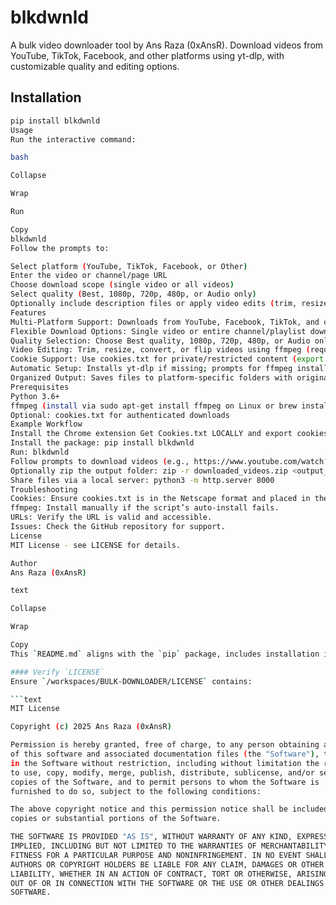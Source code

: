 # blkdwnld

A bulk video downloader tool by Ans Raza (0xAnsR). Download videos from YouTube, TikTok, Facebook, and other platforms using yt-dlp, with customizable quality and editing options.

## Installation

```bash
pip install blkdwnld
Usage
Run the interactive command:

bash

Collapse

Wrap

Run

Copy
blkdwnld
Follow the prompts to:

Select platform (YouTube, TikTok, Facebook, or Other)
Enter the video or channel/page URL
Choose download scope (single video or all videos)
Select quality (Best, 1080p, 720p, 480p, or Audio only)
Optionally include description files or apply video edits (trim, resize, convert, flip)
Features
Multi-Platform Support: Downloads from YouTube, Facebook, TikTok, and other yt-dlp-supported sites.
Flexible Download Options: Single video or entire channel/playlist downloads.
Quality Selection: Choose Best quality, 1080p, 720p, 480p, or Audio only (MP3).
Video Editing: Trim, resize, convert, or flip videos using ffmpeg (requires ffmpeg installed).
Cookie Support: Use cookies.txt for private/restricted content (export via Get Cookies.txt LOCALLY).
Automatic Setup: Installs yt-dlp if missing; prompts for ffmpeg installation.
Organized Output: Saves files to platform-specific folders with original video titles.
Prerequisites
Python 3.6+
ffmpeg (install via sudo apt-get install ffmpeg on Linux or brew install ffmpeg on macOS)
Optional: cookies.txt for authenticated downloads
Example Workflow
Install the Chrome extension Get Cookies.txt LOCALLY and export cookies from the target site.
Install the package: pip install blkdwnld
Run: blkdwnld
Follow prompts to download videos (e.g., https://www.youtube.com/watch?v=dQw4w9WgXcQ).
Optionally zip the output folder: zip -r downloaded_videos.zip <output_folder>
Share files via a local server: python3 -m http.server 8000
Troubleshooting
Cookies: Ensure cookies.txt is in the Netscape format and placed in the working directory.
ffmpeg: Install manually if the script’s auto-install fails.
URLs: Verify the URL is valid and accessible.
Issues: Check the GitHub repository for support.
License
MIT License - see LICENSE for details.

Author
Ans Raza (0xAnsR)

text

Collapse

Wrap

Copy
This `README.md` aligns with the `pip` package, includes installation instructions, and reflects the features described in your repository.

#### Verify `LICENSE`
Ensure `/workspaces/BULK-DOWNLOADER/LICENSE` contains:

```text
MIT License

Copyright (c) 2025 Ans Raza (0xAnsR)

Permission is hereby granted, free of charge, to any person obtaining a copy
of this software and associated documentation files (the "Software"), to deal
in the Software without restriction, including without limitation the rights
to use, copy, modify, merge, publish, distribute, sublicense, and/or sell
copies of the Software, and to permit persons to whom the Software is
furnished to do so, subject to the following conditions:

The above copyright notice and this permission notice shall be included in all
copies or substantial portions of the Software.

THE SOFTWARE IS PROVIDED "AS IS", WITHOUT WARRANTY OF ANY KIND, EXPRESS OR
IMPLIED, INCLUDING BUT NOT LIMITED TO THE WARRANTIES OF MERCHANTABILITY,
FITNESS FOR A PARTICULAR PURPOSE AND NONINFRINGEMENT. IN NO EVENT SHALL THE
AUTHORS OR COPYRIGHT HOLDERS BE LIABLE FOR ANY CLAIM, DAMAGES OR OTHER
LIABILITY, WHETHER IN AN ACTION OF CONTRACT, TORT OR OTHERWISE, ARISING FROM,
OUT OF OR IN CONNECTION WITH THE SOFTWARE OR THE USE OR OTHER DEALINGS IN THE
SOFTWARE.